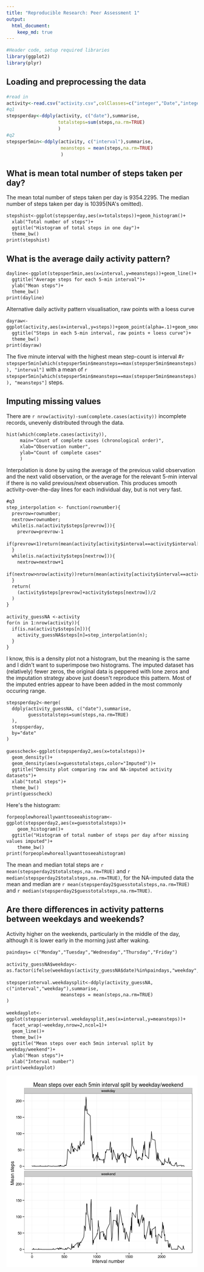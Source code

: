 ```yaml
---
title: "Reproducible Research: Peer Assessment 1"
output: 
  html_document:
    keep_md: true
---
```



```r
#Header code, setup required libraries
library(ggplot2)
library(plyr)
```

## Loading and preprocessing the data

```r
#read in
activity<-read.csv("activity.csv",colClasses=c("integer","Date","integer"))
#q1
stepsperday<-ddply(activity, c("date"),summarise,
                   totalsteps=sum(steps,na.rm=TRUE)
                   )
#q2
stepsper5min<-ddply(activity, c("interval"),summarise,
                    meansteps = mean(steps,na.rm=TRUE)
                    )
```

## What is mean total number of steps taken per day?

The mean total number of steps taken per day is 9354.2295.  The median number of steps taken per day is 10395(NA's omitted).

```{r stepshist}
stepshist<-ggplot(stepsperday,aes(x=totalsteps))+geom_histogram()+
  xlab("Total number of steps")+
  ggtitle("Histogram of total steps in one day")+
  theme_bw()
print(stepshist)
```

## What is the average daily activity pattern?
```{r daypattern,warning=FALSE}
dayline<-ggplot(stepsper5min,aes(x=interval,y=meansteps))+geom_line()+
  ggtitle("Average steps for each 5-min interval")+
  ylab("Mean steps")+
  theme_bw()
print(dayline)
```

Alternative daily activity pattern visualisation, raw points with a loess curve

```{r altdaypattern}
dayraw<-ggplot(activity,aes(x=interval,y=steps))+geom_point(alpha=.1)+geom_smooth()+
  ggtitle("Steps in each 5-min interval, raw points + loess curve")+
  theme_bw()
print(dayraw)
```

The five minute interval with the highest mean step-count is interval #`r stepsper5min[which(stepsper5min$meansteps==max(stepsper5min$meansteps)), "interval"]` with a mean of `r stepsper5min[which(stepsper5min$meansteps==max(stepsper5min$meansteps)), "meansteps"]` steps.  

## Imputing missing values

There are `r nrow(activity)-sum(complete.cases(activity))` incomplete records, unevenly distributed through the data.

```{r histincomplete}
hist(which(complete.cases(activity)),
     main="Count of complete cases (chronological order)",
     xlab="Observation number",
     ylab="Count of complete cases"
     )

```
 
Interpolation is done by using the average of the previous valid observation and the next valid observation, or the average for the relevant 5-min interval if there is no valid previous/next observation. This produces smooth activity-over-the-day lines for each individual day, but is not very fast.
 
```{r interpolation strategy}
#q3
step_interpolation <- function(rownumber){
  prevrow=rownumber;
  nextrow=rownumber;
  while(is.na(activity$steps[prevrow])){
    prevrow=prevrow-1
    if(prevrow<1)return(mean(activity[activity$interval==activity$interval[rownumber],"steps"],na.rm=TRUE))
  }
  while(is.na(activity$steps[nextrow])){
    nextrow=nextrow+1
    if(nextrow>nrow(activity))return(mean(activity[activity$interval==activity$interval[rownumber],"steps"],na.rm=TRUE))
  }
  return(
    (activity$steps[prevrow]+activity$steps[nextrow])/2
  )
}

activity_guessNA <-activity
for(n in 1:nrow(activity)){
  if(is.na(activity$steps[n])){
    activity_guessNA$steps[n]=step_interpolation(n);
  }
}
```

I know, this is a density plot not a histogram, but the meaning is the same and I didn't want to superimpose two histograms. The imputed dataset has (relatively) fewer zeros, the original data is peppered with lone zeros and the imputation strategy above just doesn't reproduce this pattern. Most of the imputed entries appear to have been added in the most commonly occuring range.

```{r guesscompare}
stepsperday2<-merge(
  ddply(activity_guessNA, c("date"),summarise,
        guesstotalsteps=sum(steps,na.rm=TRUE)
  ),
  stepsperday,
  by="date"
)

guesscheck<-ggplot(stepsperday2,aes(x=totalsteps))+
  geom_density()+
  geom_density(aes(x=guesstotalsteps,color="Imputed"))+
  ggtitle("Density plot comparing raw and NA-imputed activity datasets")+
  xlab("total steps")+
  theme_bw()
print(guesscheck)
```

Here's the histogram:
```{r imputedhist}
forpeoplewhoreallywanttoseeahistogram<-ggplot(stepsperday2,aes(x=guesstotalsteps))+
    geom_histogram()+
  ggtitle("Histogram of total number of steps per day after missing values imputed")+
    theme_bw()
print(forpeoplewhoreallywanttoseeahistogram)
```

The mean and median total steps are `r mean(stepsperday2$totalsteps,na.rm=TRUE)` and `r median(stepsperday2$totalsteps,na.rm=TRUE)`, for the NA-imputed data the mean and median are  `r mean(stepsperday2$guesstotalsteps,na.rm=TRUE)` and `r median(stepsperday2$guesstotalsteps,na.rm=TRUE)`. 

## Are there differences in activity patterns between weekdays and weekends?

Activity higher on the weekends, particularly in the middle of the day, although it is lower early in the morning just after waking.

```{r weekends}
paindays= c("Monday","Tuesday","Wednesday","Thursday","Friday")

activity_guessNA$weekday<-as.factor(ifelse(weekdays(activity_guessNA$date)%in%paindays,"weekday","weekend"))

stepsperinterval.weekdaysplit<-ddply(activity_guessNA, c("interval","weekday"),summarise,
                    meansteps = mean(steps,na.rm=TRUE)
)

weekdayplot<-ggplot(stepsperinterval.weekdaysplit,aes(x=interval,y=meansteps))+
  facet_wrap(~weekday,nrow=2,ncol=1)+
  geom_line()+
  theme_bw()+
  ggtitle("Mean steps over each 5min interval split by weekday/weekend")+
  ylab("Mean steps")+
  xlab("Interval number")
print(weekdayplot)
```


![plot of chunk weekends](figure/weekends.png) 
